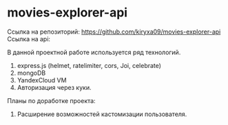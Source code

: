 # movies-explorer-api
Ссылка на репозиторий: https://github.com/kiryxa09/movies-explorer-api
Ссылка на api:

В данной проектной работе используется ряд технологий.
1. express.js (helmet, ratelimiter, cors, Joi, celebrate)
2. mongoDB
3. YandexCloud VM
4. Авторизация через куки.

Планы по доработке проекта:
1. Расширение возможностей кастомизации пользователя.

